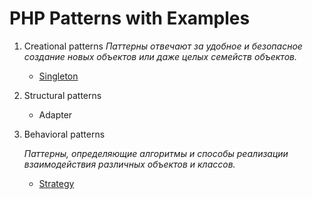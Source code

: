# PHP Patterns with Examples

1. Creational patterns
    *Паттерны отвечают за удобное и безопасное создание
     новых объектов или даже целых семейств объектов.*

     - [Singleton](Creational_patterns/Singleton/README.md)
     
     
2. Structural patterns
    - Adapter 
3. Behavioral patterns

   *Паттерны, определяющие алгоритмы и способы реализации взаимодействия различных объектов и классов.*
   
   - [Strategy](Behavioral_patterns/Strategy/README.md)